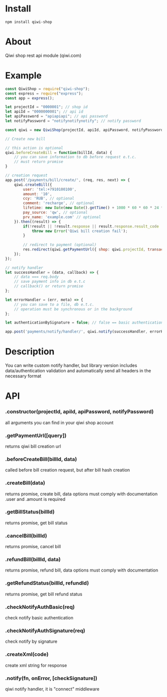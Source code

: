 # Install  
`npm install qiwi-shop`  

# About  
Qiwi shop rest api module (qiwi.com)  

# Example  
```js
const QiwiShop = require("qiwi-shop");
const express = require("express");
const app = express();

let projectId = "0000001"; // shop id
let apiId = "0000000001"; // api id
let apiPassword = "apiapiapi"; // api password
let notifyPassword = "notifynotifynotify"; // notify password

const qiwi = new QiwiShop(projectId, apiId, apiPassword, notifyPassword);

// Create new bill

// this action is optional
qiwi.beforeCreateBill = function(billId, data) {
    // you can save information to db before request e.t.c.
    // must return promise
}

// creation request
app.post('/payments/bill/create/', (req, res, next) => {    
    qiwi.createBill({
        user: 'tel:+7910100100',
        amount: '10',
        ccy: 'RUB', // optional
        comment: 'recharge', // optional
        lifetime: new Date(new Date().getTime() + 1000 * 60 * 60 * 24 * 5).toISOString(), // optional
        pay_source: 'qw', // optional
        prv_name: 'example.com' // optional
    }).then((result) => {
        if(!result || !result.response || result.response.result_code != 0) {
            throw new Error('Qiwi bill creation fail');
        }
        
        // redirect to payment (optional)
        res.redirect(qiwi.getPaymentUrl({ shop: qiwi.projectId, transaction: result.response.bill.bill_id }));
    });
});

// notify handler 
let successHandler = (data, callback) => {
    // data === req.body    
    // save payment info in db e.t.c    
    // callback() or return promise
};

let errorHandler = (err, meta) => {
    // you can save to a file, db e.t.c.
    // operation must be synchronous or in the background 
};

let authenticationBySignature = false; // false == basic authentication

app.post('payments/notify/handler/', qiwi.notify(successHandler, errorHandler, authenticationBySignature));

```

# Description  
You can write custom notify handler, but library version includes data/authentication validation and automatically send all headers in the necessary format

# API  
### .constructor(projectId, apiId, apiPassword, notifyPassword)  
all arguments you can find in your qiwi shop account  

### .getPaymentUrl([query])  
returns qiwi bill creation url

### .beforeCreateBill(billId, data)  
called before bill creation request, but after bill hash creation

### .createBill(data)  
returns promise, create bill, data options must comply with documentation  
.user and .amount is required

### .getBillStatus(billId)  
returns promise, get bill status

### .cancelBill(billId)  
returns promise, cancel bill

### .refundBill(billId, data)  
returns promise, refund bill,  data options must comply with documentation

### .getRefundStatus(billId, refundId)  
returns promise, get bill refund status

### .checkNotifyAuthBasic(req)  
check notify basic authentication

### .checkNotifyAuthSignature(req)  
check notify by signature

### .createXml(code)  
create xml string for response

### .notify(fn, onError, [checkSignature])  
qiwi notify handler, it is "connect" middleware



